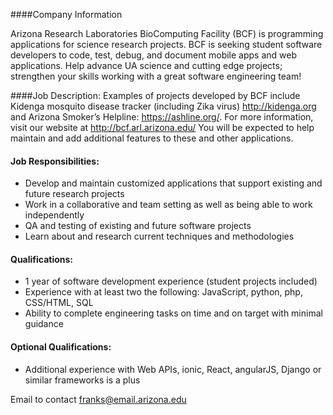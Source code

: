####Company Information

Arizona Research Laboratories BioComputing Facility (BCF) is programming applications for science research projects. BCF is seeking student software developers to code, test, debug, and document mobile apps and web applications. 
Help advance UA science and cutting edge projects; strengthen your skills working with a great software engineering team!

####Job Description:
Examples of projects developed by BCF include Kidenga mosquito disease tracker (including Zika virus) http://kidenga.org and Arizona Smoker’s Helpline: https://ashline.org/. For more information, visit our website at http://bcf.arl.arizona.edu/
You will be expected to help maintain and add additional features to these and other  applications. 


#### Job Responsibilities:
* Develop and maintain customized applications that support existing and future research projects
* Work in a collaborative and team setting as well as being able to work independently
* QA and testing of existing and future software projects
* Learn about and research current techniques and methodologies

#### Qualifications:
* 1 year of software development experience (student projects included)
* Experience with at least two the following: JavaScript, python, php, CSS/HTML, SQL
* Ability to complete engineering tasks on time and on target with minimal guidance

#### Optional Qualifications:
* Additional experience with Web APIs, ionic, React, angularJS, Django or similar frameworks is a plus


Email to contact
franks@email.arizona.edu 
